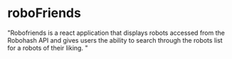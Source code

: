 # roboFriends
"Robofriends is a react application that displays robots accessed from the Robohash API and gives users the ability to search through the robots list for a robots of their liking. "
